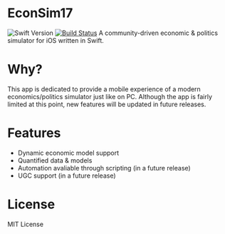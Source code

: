 # EconSim17
![Swift Version](https://img.shields.io/badge/swift-3.1-orange.svg)
[![Build Status](https://travis-ci.org/HaojiXu/EconSim17.svg?branch=master)](https://travis-ci.org/HaojiXu/EconSim17)
A community-driven economic & politics simulator for iOS written in Swift.

# Why?
This app is dedicated to provide a mobile experience of a modern economics/politics simulator just like on PC. Although the app is fairly limited at this point, new features will be updated in future releases.

# Features
* Dynamic economic model support
* Quantified data & models
* Automation avaliable through scripting (in a future release)
* UGC support (in a future release) 

# License
MIT License
